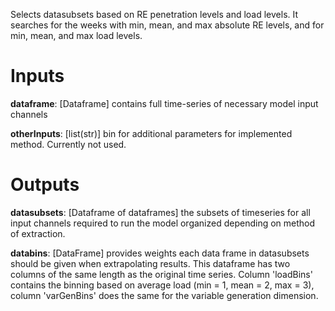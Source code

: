 Selects datasubsets based on RE penetration levels and load levels. It searches for the weeks with min, mean, and max absolute RE levels, and for min, mean, and max load levels.

# Inputs
**dataframe**: [Dataframe] contains full time-series of necessary model input channels

**otherInputs**: [list(str)] bin for additional parameters for implemented method. Currently not used.

# Outputs
**datasubsets**: [Dataframe of dataframes] the subsets of timeseries for all input channels required to run the model organized depending on method of extraction.

**databins**: [DataFrame] provides weights each data frame in datasubsets should be given when extrapolating results. This dataframe has two columns of the same length as the original time series. Column 'loadBins' contains the binning based on average load (min = 1, mean = 2, max = 3), column 'varGenBins' does the same for the variable generation dimension.